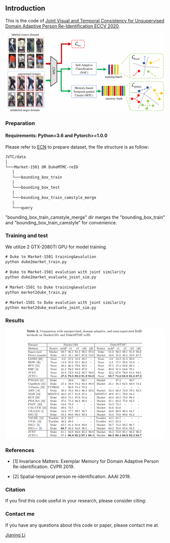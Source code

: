 ## Introduction
This is the code of [Joint Visual and Temporal Consistency for Unsupervised Domain Adaptive Person Re-Identification ECCV 2020](https://arxiv.org/pdf/2007.10854.pdf).

![](imgs/framework.png)

### Preparation

#### Requirements: Python=3.6 and Pytorch>=1.0.0

Please refer to [ECN](https://github.com/zhunzhong07/ECN) to prepare dataset, the file structure is as follow:
   
   ```
   JVTC/data    
   │
   └───Market-1501 OR DukeMTMC-reID
      │   
      └───bounding_box_train
      │   
      └───bounding_box_test
      │   
      └───bounding_box_train_camstyle_merge
      | 
      └───query
   ```
"bounding_box_train_camstyle_merge" dir merges the "bounding_box_train" and "bounding_box_train_camstyle" for convenience.

### Training and test
  We utilize 2 GTX-2080TI GPU for model training.
  ```Shell
  # Duke to Market-1501 training&evalution
  python duke2market_train.py
  
  # Duke to Market-1501 evalution with joint similarity
  python duke2market_evaluate_joint_sim.py
  
  # Market-1501 to Duke training&evalution
  python market2duke_train.py
  
  # Market-1501 to Duke evalution with joint similarity
  python market2duke_evaluate_joint_sim.py
  
  ```

### Results

![](imgs/results.png) 


### References

- [1] Invariance Matters: Exemplar Memory for Domain Adaptive Person Re-identification. CVPR 2019.

- [2] Spatial-temporal person re-identification. AAAI 2019.


### Citation

If you find this code useful in your research, please consider citing:


### Contact me

If you have any questions about this code or paper, please contact me at.

[Jianing Li](https://kanei1024.github.io/)
